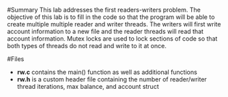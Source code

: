 #Summary
This lab addresses the first readers-writers problem. The objective of this lab is to fill in the code so that the program will
be able to create multiple multiple reader and writer threads. The writers will first write account information to a new file and the reader
threads will read that account information. Mutex locks are used to lock sections of code so that both types of threads do not read
and write to it at once.

#Files
* **rw.c** contains the main() function as well as additional functions
* **rw.h** is a custom header file containing the number of reader/writer thread iterations, max balance, and account struct

